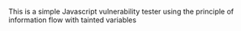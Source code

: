 This is a simple Javascript vulnerability tester using the principle of information flow with tainted variables
